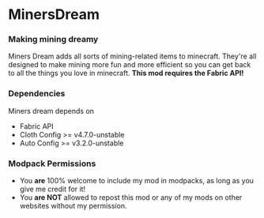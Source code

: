 # MinersDream
### Making mining dreamy

Miners Dream adds all sorts of mining-related items to minecraft. They're all designed to make mining more fun and more efficient so you can get back to all the things you love in minecraft. **This mod requires the Fabric API!**

### Dependencies
Miners dream depends on 
- Fabric API
- Cloth Config \>= v4.7.0-unstable
- Auto Config \>= v3.2.0-unstable

### Modpack Permissions
- You **are** 100% welcome to include my mod in modpacks, as long as you give me credit for it!
- You **are NOT** allowed to repost this mod or any of my mods on other websites without my permission.
